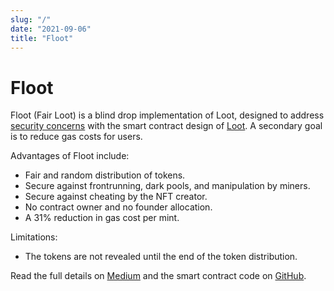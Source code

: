 ```yaml
---
slug: "/"
date: "2021-09-06"
title: "Floot"
---
```


# Floot

Floot (Fair Loot) is a blind drop implementation of Loot, designed to address [security concerns](https://medium.com/@iamthetorn/stop-forking-loot-its-kind-of-broken-f1a1c986784d) with the smart contract design of [Loot](http://lootproject.com/). A secondary goal is to reduce gas costs for users.

Advantages of Floot include:
* Fair and random distribution of tokens.
* Secure against frontrunning, dark pools, and manipulation by miners.
* Secure against cheating by the NFT creator.
* No contract owner and no founder allocation.
* A 31% reduction in gas cost per mint.

Limitations:
* The tokens are not revealed until the end of the token distribution.

Read the full details on [Medium](https://medium.com/@iamthetorn/floot-fair-loot-5dd784113f44) and the smart contract code on [GitHub](https://github.com/the-torn/floot).
